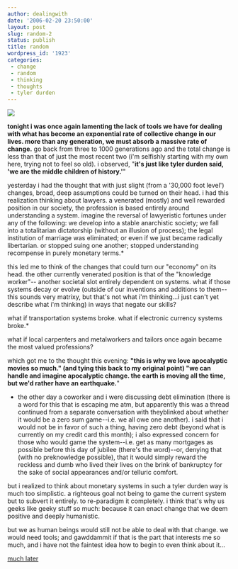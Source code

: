 ```yaml
---
author: dealingwith
date: '2006-02-20 23:50:00'
layout: post
slug: random-2
status: publish
title: random
wordpress_id: '1923'
categories:
 - change
 - random
 - thinking
 - thoughts
 - tyler durden
---
```


![][1]

**tonight i was once again lamenting the lack of tools we have for dealing
with what has become an exponential rate of collective change in our lives.
more than any generation, we must absorb a massive rate of change.** go back
from three to 1000 generations ago and the total change is less than that of
just the most recent two (i'm selfishly starting with my own here, trying not
to feel so old). i observed, "**it's just like tyler durden said, 'we are the
middle children of history.'**"

yesterday i had the thought that with just slight (from a '30,000 foot level')
changes, broad, deep assumptions could be turned on their head. i had this
realization thinking about lawyers. a venerated (mostly) and well rewarded
position in our society, the profession is based entirely around understanding
a system. imagine the reversal of lawyeristic fortunes under any of the
following: we develop into a stable anarchistic society; we fall into a
totalitarian dictatorship (without an illusion of process); the legal
institution of marriage was eliminated; or even if we just became radically
libertarian. or stopped suing one another; stopped understanding recompense in
purely monetary terms.*

this led me to think of the changes that could turn our "economy" on its head.
the other currently venerated position is that of the "knowledge worker"--
another societal slot entirely dependent on systems. what if those systems
decay or evolve (outside of our inventions and additions to them--this sounds
very matrixy, but that's not what i'm thinking...i just can't yet describe
what i'm thinking) in ways that negate our skills?

what if transportation systems broke. what if electronic currency systems
broke.*

what if local carpenters and metalworkers and tailors once again became the
most valued professions?

which got me to the thought this evening: **"this is why we love apocalyptic
movies so much." (and tying this back to my original point) "we can handle and
imagine apocalyptic change. the earth is moving all the time, but we'd rather
have an earthquake.**"

* the other day a coworker and i were discussing debt elimination (there is a
word for this that is escaping me atm, but apparently this was a thread
continued from a separate conversation with theyblinked about whether it would
be a zero sum game--i.e. we all owe one another). i said that i would not be
in favor of such a thing, having zero debt (beyond what is currently on my
credit card this month); i also expressed concern for those who would game the
system--i.e. get as many mortgages as possible before this day of jubilee
(there's the word)--or, denying that (with no preknowledge possible), that it
would simply reward the reckless and dumb who lived their lives on the brink
of bankruptcy for the sake of social appearances and/or telluric comfort.

but i realized to think about monetary systems in such a tyler durden way is
much too simplistic. a righteous goal not being to game the current system but
to subvert it entirely. to re-paradigm it completely. i think that's why us
geeks like geeky stuff so much: because it can enact change that we deem
positive and deeply humanistic.

but we as human beings would still not be able to deal with that change. we
would need tools; and gawddammit if that is the part that interests me so
much, and i have not the faintest idea how to begin to even think about it...

[much later][2]

   [1]: http://danielsjourney.com/blog/files/2006/02/zzzkjurhgu22.jpg

   [2]: http://dealingwith.livejournal.com/299443.html

